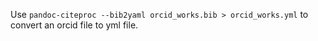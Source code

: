 Use `pandoc-citeproc --bib2yaml orcid_works.bib > orcid_works.yml` to convert an orcid file to yml file.
